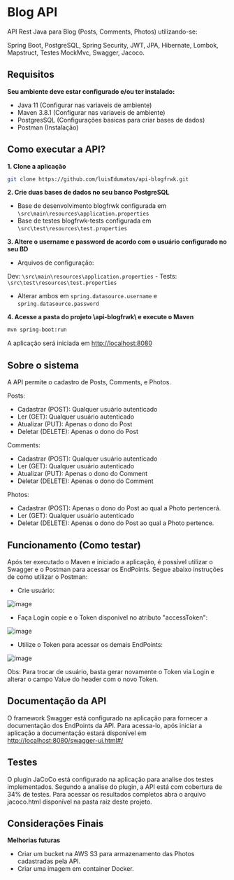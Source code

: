 # Blog API

API Rest Java para Blog (Posts, Comments, Photos) utilizando-se:
 
Spring Boot, PostgreSQL, Spring Security, JWT, JPA, Hibernate, Lombok, Mapstruct, Testes MockMvc, Swagger, Jacoco. 

## Requisitos 

**Seu ambiente deve estar configurado e/ou ter instalado:**

- Java 11 (Configurar nas variaveis de ambiente)
- Maven 3.8.1 (Configurar nas variaveis de ambiente)
- PostgresSQL (Configurações basicas para criar bases de dados)
- Postman (Instalação)

## Como executar a API?

**1. Clone a aplicação**

```bash
git clone https://github.com/luisEdumatos/api-blogfrwk.git
```

**2. Crie duas bases de dados no seu banco PostgreSQL**

- Base de desenvolvimento blogfrwk configurada em `\src\main\resources\application.properties`
- Base de testes blogfrwk-tests configurada em `\src\test\resources\test.properties`

**3. Altere o username e password de acordo com o usuário configurado no seu BD**

+ Arquivos de configuração:
 
Dev: `\src\main\resources\application.properties` - Tests: `\src\test\resources\test.properties`

+ Alterar ambos em `spring.datasource.username` e `spring.datasource.password` 

**4. Acesse a pasta do projeto \api-blogfrwk\ e execute o Maven**

```bash
mvn spring-boot:run
```
A aplicação será iniciada em <http://localhost:8080>

## Sobre o sistema 

A API permite o cadastro de Posts, Comments, e Photos. 

Posts: 
- Cadastrar (POST): Qualquer usuário autenticado 
- Ler (GET): Qualquer usuário autenticado
- Atualizar (PUT): Apenas o dono do Post
- Deletar (DELETE): Apenas o dono do Post

Comments:
- Cadastrar (POST): Qualquer usuário autenticado 
- Ler (GET): Qualquer usuário autenticado
- Atualizar (PUT): Apenas o dono do Comment
- Deletar (DELETE): Apenas o dono do Comment

Photos: 
- Cadastrar (POST): Apenas o dono do Post ao qual a Photo pertencerá.
- Ler (GET): Qualquer usuário autenticado
- Deletar (DELETE): Apenas o dono do Post ao qual a Photo pertence.

## Funcionamento (Como testar)

Após ter executado o Maven e iniciado a aplicação, é possível utilizar o Swagger e o Postman para acessar os EndPoints. 
Segue abaixo instruções de como utilizar o Postman: 

- Crie usuário:
 
![image](https://user-images.githubusercontent.com/32941370/147891784-a25e353f-f663-468f-a89c-4f46d5ebf632.png)

- Faça Login copie e o Token disponivel no atributo "accessToken":

![image](https://user-images.githubusercontent.com/32941370/147891794-8c3ae690-e6ea-43ea-9ca9-d273cd1f3359.png)

- Utilize o Token para acessar os demais EndPoints:

![image](https://user-images.githubusercontent.com/32941370/147891835-f7359df2-ec66-4881-b6a5-7992d3cf0446.png)

Obs: Para trocar de usuário, basta gerar novamente o Token via Login e alterar o campo Value do header com o novo Token. 

## Documentação da API

O framework Swagger está configurado na aplicação para fornecer a documentação dos EndPoints da API. 
Para acessa-lo, após iniciar a aplicação a documentação estará disponível em <http://localhost:8080/swagger-ui.html#/>

## Testes

O plugin JaCoCo está configurado na aplicação para analise dos testes implementados. Segundo a analise do plugin, a API está com cobertura de 34% de testes. 
Para acessar os resultados completos abra o arquivo jacoco.html disponível na pasta raiz deste projeto. 

## Considerações Finais

**Melhorias futuras**

- Criar um bucket na AWS S3 para armazenamento das Photos cadastradas pela API. 
- Criar uma imagem em container Docker. 
